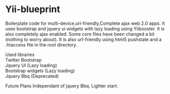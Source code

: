 Yii-blueprint
=============

Boilerplate code for multi-device,url-friendly,Complete ajax web 2.0 apps.
It uses bootstrap and jquery ui widgets with lazy loading using Yiibooster. It is also completely ajax enabled. Some core files have been changed a bit (nothing to worry about). It is also url-friendly using html5 pushstate and a .htaccess file in the root directory.

Used libraries<br/>
Twitter Bootstrap<br/>
Jquery UI               (Lazy loading)<br/>
Bootstrap widgets       (Lazy loading)<br/>
Jquery Bbq              (Deprecated)<br/>

Future Plans
Independant of jquery Bbq.
Lighter start.
